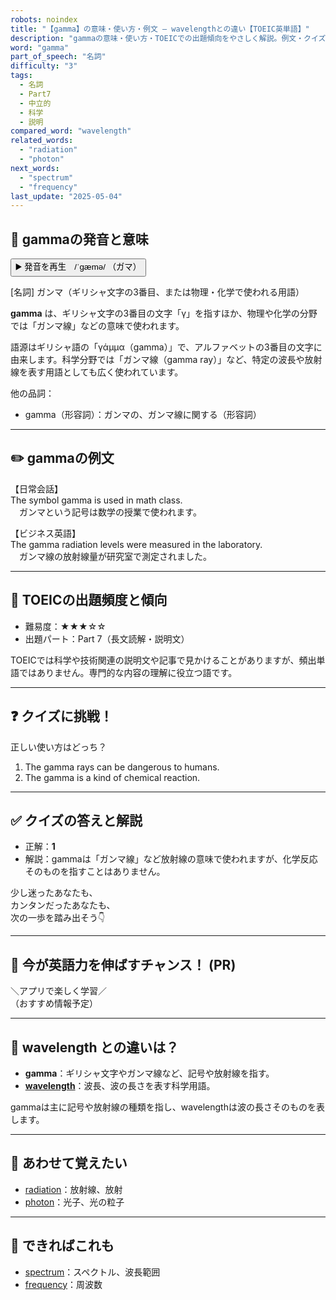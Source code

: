 ```yaml
---
robots: noindex
title: "【gamma】の意味・使い方・例文 ― wavelengthとの違い【TOEIC英単語】"
description: "gammaの意味・使い方・TOEICでの出題傾向をやさしく解説。例文・クイズ付きでwavelengthとの違いもわかりやすく学べます。"
word: "gamma"
part_of_speech: "名詞"
difficulty: "3"
tags:
  - 名詞
  - Part7
  - 中立的
  - 科学
  - 説明
compared_word: "wavelength"
related_words:
  - "radiation"
  - "photon"
next_words:
  - "spectrum"
  - "frequency"
last_update: "2025-05-04"
---
```


## 🔰 gammaの発音と意味

<button class="play-audio" onclick="playTTS('gamma')">
  <span class="play-audio-main">
    ▶️ 発音を再生　/ˈɡæmə/
  </span>
  <span class="play-audio-sub">
    （ガマ）
  </span>
</button>

[名詞] ガンマ（ギリシャ文字の3番目、または物理・化学で使われる用語）

**gamma** は、ギリシャ文字の3番目の文字「γ」を指すほか、物理や化学の分野では「ガンマ線」などの意味で使われます。

語源はギリシャ語の「γάμμα（gamma）」で、アルファベットの3番目の文字に由来します。科学分野では「ガンマ線（gamma ray）」など、特定の波長や放射線を表す用語としても広く使われています。

他の品詞：  
- gamma（形容詞）：ガンマの、ガンマ線に関する（形容詞）

---

## ✏️ gammaの例文

【日常会話】  
The symbol gamma is used in math class.  
　ガンマという記号は数学の授業で使われます。

【ビジネス英語】  
The gamma radiation levels were measured in the laboratory.  
　ガンマ線の放射線量が研究室で測定されました。

---

## 🎯 TOEICの出題頻度と傾向

- 難易度：★★★☆☆
- 出題パート：Part 7（長文読解・説明文）

TOEICでは科学や技術関連の説明文や記事で見かけることがありますが、頻出単語ではありません。専門的な内容の理解に役立つ語です。

---

## ❓ クイズに挑戦！

正しい使い方はどっち？

1. The gamma rays can be dangerous to humans.  
2. The gamma is a kind of chemical reaction.

---

## ✅ クイズの答えと解説

- 正解：**1**
- 解説：gammaは「ガンマ線」など放射線の意味で使われますが、化学反応そのものを指すことはありません。

少し迷ったあなたも、  
カンタンだったあなたも、  
次の一歩を踏み出そう👇️

---

## 🚀 今が英語力を伸ばすチャンス！ (PR)

<div class="info-center">
＼アプリで楽しく学習／<br>  
（おすすめ情報予定）
</div>

---

## 🤔  wavelength との違いは？

- **gamma**：ギリシャ文字やガンマ線など、記号や放射線を指す。
- **[wavelength](/wavelength)**：波長、波の長さを表す科学用語。

gammaは主に記号や放射線の種類を指し、wavelengthは波の長さそのものを表します。

---

## 🧩 あわせて覚えたい

- [radiation](/radiation)：放射線、放射
- [photon](/photon)：光子、光の粒子

---

## 📖 できればこれも

- [spectrum](/spectrum)：スペクトル、波長範囲
- [frequency](/frequency)：周波数

<!-- cvid: aid20_bid16 -->
